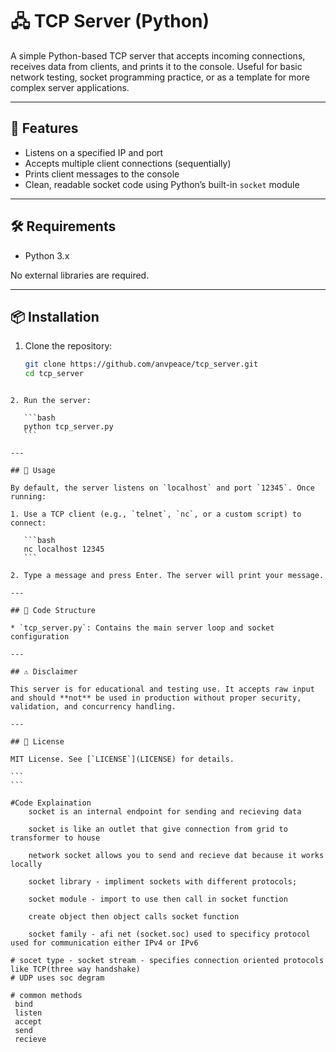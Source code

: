 
# 🖧 TCP Server (Python)

A simple Python-based TCP server that accepts incoming connections, receives data from clients, and prints it to the console. Useful for basic network testing, socket programming practice, or as a template for more complex server applications.

---

## 🚀 Features

- Listens on a specified IP and port
- Accepts multiple client connections (sequentially)
- Prints client messages to the console
- Clean, readable socket code using Python’s built-in `socket` module

---

## 🛠️ Requirements

- Python 3.x

No external libraries are required.

---

## 📦 Installation

1. Clone the repository:

   ```bash
   git clone https://github.com/anvpeace/tcp_server.git
   cd tcp_server
````

2. Run the server:

   ```bash
   python tcp_server.py
   ```

---

## 🧪 Usage

By default, the server listens on `localhost` and port `12345`. Once running:

1. Use a TCP client (e.g., `telnet`, `nc`, or a custom script) to connect:

   ```bash
   nc localhost 12345
   ```

2. Type a message and press Enter. The server will print your message.

---

## 🧱 Code Structure

* `tcp_server.py`: Contains the main server loop and socket configuration

---

## ⚠️ Disclaimer

This server is for educational and testing use. It accepts raw input and should **not** be used in production without proper security, validation, and concurrency handling.

---

## 📄 License

MIT License. See [`LICENSE`](LICENSE) for details.

```
```

#Code Explaination
    socket is an internal endpoint for sending and recieving data
    
    socket is like an outlet that give connection from grid to transformer to house

    network socket allows you to send and recieve dat because it works locally

    socket library - impliment sockets with different protocols;

    socket module - import to use then call in socket function

    create object then object calls socket function

    socket family - afi net (socket.soc) used to specificy protocol used for communication either IPv4 or IPv6

# socet type - socket stream - specifies connection oriented protocols like TCP(three way handshake)
# UDP uses soc degram

# common methods
 bind
 listen
 accept
 send
 recieve